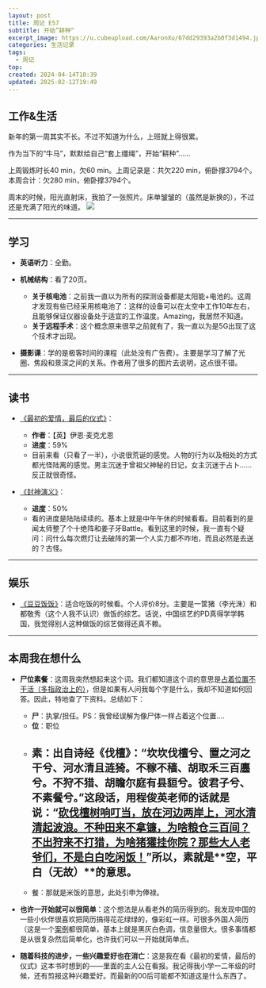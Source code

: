 ```yaml
---
layout: post
title: 周记 E57
subtitle: 开始”耕种“
excerpt_image: https://u.cubeupload.com/AaronXu/67dd29393a2b0f3d1494.jpg
categories: 生活记录
tags:
  - 周记
top: 
created: 2024-04-14T10:39
updated: 2025-02-12T19:49
---
```



## 工作&生活

新年的第一周其实不长。不过不知道为什么，上班就上得很累。

作为当下的“牛马”，默默给自己“套上缰绳”，开始“耕种”......

上周锻炼时长40 min，欠60 min。上周记录是：共欠220 min，俯卧撑3794个。本周合计：欠280 min，俯卧撑3794个。

周末的时候，阳光直射床，我拍了一张照片。床单皱皱的（虽然是新换的），不过还是充满了阳光的味道。
![](https://u.cubeupload.com/AaronXu/67dd29393a2b0f3d1494.jpg)



---
## 学习

- **英语听力**：全勤。
- **机械结构**：看了20页。
	- **关于核电池**：之前我一直以为所有的探测设备都是太阳能+电池的。这周才发现有些已经采用核电池了：这样的设备可以在太空中工作10年左右，且能够保证仪器设备处于适宜的工作温度。Amazing，我居然不知道。
	- **关于远程手术**：这个概念原来很早之前就有了，我一直以为是5G出现了这个技术才出现。
	
- **摄影课**：学的是极客时间的课程（此处没有广告费）。主要是学习了解了光圈、焦段和景深之间的关系。作者用了很多的图片去说明，这点很不错。

---

## 读书

- [《最初的爱情，最后的仪式》](https://book.douban.com/subject/30159088/)：
	- **作者**：【英】伊恩·麦克尤恩
	- **进度**：59%
	- 目前来看（只看了一半），小说很荒诞的感觉。人物的行为以及相处的方式都光怪陆离的感觉。男主沉迷于曾祖父神秘的日记，女主沉迷于占卜......反正就很奇怪。

- [《封神演义》](https://book.douban.com/subject/3409573/)：
	- **进度**：50%
	- 看的进度是陆陆续续的。基本上就是中午午休的时候看看。目前看到的是闻太师整了个十绝阵和姜子牙Battle。看到这里的时候，我一直有个疑问：问什么每次燃灯让去破阵的第一个人实力都不咋地，而且必然是去送的？古怪。

---

## 娱乐

- [《豆豆饭饭》](https://movie.douban.com/subject/37071135/)：适合吃饭的时候看。个人评价8分。主要是一筐猪（李光洙）和都敬秀（这个人我不认识）做饭的综艺。话说，中国综艺的PD真得学学韩国，我觉得别人这种做饭的综艺做得还真不赖。


---

## 本周我在想什么

- **尸位素餐**：这周我突然想起来这个词。我们都知道这个词的意思是<u>占着位置不干活（多指政治上的）</u>，但是如果有人问我每个字是什么，我却不知道如何回答。因此，特地查了下资料。总结如下：

	- **尸**：执掌/担任。PS：我曾经误解为像尸体一样占着这个位置....
	- **位**：职位
	- **素**：出自诗经《伐檀》：“坎坎伐檀兮、置之河之干兮、河水清且涟猗。不稼不穑、胡取禾三百廛兮。不狩不猎、胡瞻尔庭有县貆兮。彼君子兮、不素餐兮。”这段话，用程俊英老师的话就是说：“<u>砍伐檀树响叮当，放在河边两岸上，河水清清起波浪。不种田来不拿镰，为啥粮仓三百间？不出狩来不打猎，为啥猪獾挂你院？那些大人老爷们，不是白白吃闲饭！</u>”所以，素就是**空，平白（无故）**的意思。
		- 
	- 餐：那就是米饭的意思，此处引申为俸禄。

- **也许一开始就可以很简单**：这个想法是从看老外的简历得到的。我发现中国的一些小伙伴很喜欢把简历搞得花花绿绿的，像彩虹一样。可很多外国人简历（这是一个[案例](https://johnkerl.org/kerl-resume.pdf)都很简单，基本上就是黑灰白色调，信息量很大。很多事情都是从很复杂然后简单化，也许我们可以一开始就简单点。

- **随着科技的进步，一些兴趣爱好也在消亡**：这是我在看《最初的爱情，最后的仪式》这本书时想到的——里面的主人公在看报。我记得我小学一二年级的时候，还有剪报这种兴趣爱好。而最新的00后可能都不知道这是什么东西了。



